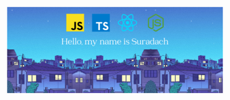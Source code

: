 
<img src="https://raw.githubusercontent.com/suradachk/suradachk/main/public/images/suradachk-bg.png" alt="Alt text" title="Optional title">
